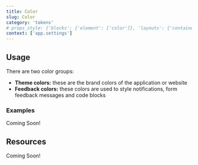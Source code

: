 ```yaml
---
title: Color
slug: Color
category: 'tokens'
# props_style: {'blocks': {'element': ['color']}, 'layouts': {'container': ['container', 'size']}}
context: ['app.settings']
---
```


## Usage

There are two color groups:

- **Theme colors:** these are the brand colors of the application or website
- **Feedback colors:** these colors are used to style notifications, form feedback messages and code blocks

### Examples

<p class="feedback:prose status:default bg:default:100 variant:bare emoji:default">Coming Soon!</p>

## Resources

<p class="feedback:prose status:default bg:default:100 variant:bare emoji:default">Coming Soon!</p>
